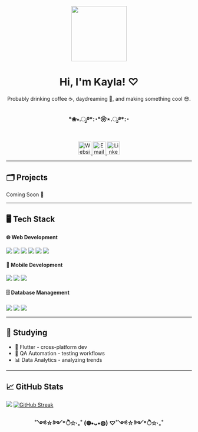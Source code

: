 <div align="center">
  <img height="150" src="https://media0.giphy.com/media/v1.Y2lkPTc5MGI3NjExemp2b25hcm5yMHhvaGMwOGM3aDltbWg3cXhoZ3hwYnN1aGpzdXd4MyZlcD12MV9pbnRlcm5hbF9naWZfYnlfaWQmY3Q9Zw/l0JMaNj0xZ6cDFLvq/giphy.gif" />
</div> 

<h1 align="center">Hi, I'm Kayla! ♡ </h1>
<p align="center">Probably drinking coffee ☕, daydreaming 💭, and making something cool 😎.</p>
<h3 align="center">°❀⋆.ೃ࿔*:･°❀⋆.ೃ࿔*:･</h3>
<br>
<div align="center">
  <a href="https://yourwebsite.com" target="_blank">
    <img src="https://img.shields.io/static/v1?message=Website&logo=google-chrome&label=&color=EA4C89&logoColor=white&style=for-the-badge" height="35" alt="Website logo" />
  </a>

  <a href="mailto:kaylanaron@gmail.com">
    <img src="https://img.shields.io/static/v1?message=Email&logo=gmail&label=&color=E4405F&logoColor=white&style=for-the-badge" height="35" alt="Email logo" />
  </a>

  <a href="https://www.linkedin.com/in/kaylanaron" target="_blank">
    <img src="https://img.shields.io/static/v1?message=LinkedIn&logo=linkedin&label=&color=FF4F8B&logoColor=white&style=for-the-badge" height="35" alt="LinkedIn logo" />
  </a>
</div>

---
<h2>🗂️ Projects</h2>

<p align="left">Coming Soon 🚀</p>

---
<h2>🖥️ Tech Stack</h2>

<div align="left">

<!-- Web Development -->
<div>
  <h4>🌐 Web Development</h4>
  <img src="https://img.shields.io/badge/HTML5-FFD6BA?style=for-the-badge&logo=html5&logoColor=black"/>
  <img src="https://img.shields.io/badge/CSS3-BFDFFF?style=for-the-badge&logo=css3&logoColor=black"/>
  <img src="https://img.shields.io/badge/JavaScript-FFF1BA?style=for-the-badge&logo=javascript&logoColor=black"/>
  <img src="https://img.shields.io/badge/Bootstrap-DCC6FF?style=for-the-badge&logo=bootstrap&logoColor=black"/>
  <img src="https://img.shields.io/badge/PHP-EBDFF8?style=for-the-badge&logo=php&logoColor=black"/>
  <img src="https://img.shields.io/badge/Laravel-FFD6CC?style=for-the-badge&logo=laravel&logoColor=black"/>
</div>

<!-- Mobile Development -->
<div>
  <h4>📱 Mobile Development</h4>
  <img src="https://img.shields.io/badge/Java-FFD6CC?style=for-the-badge&logo=java&logoColor=black"/>
  <img src="https://img.shields.io/badge/Kotlin-BDE0FF?style=for-the-badge&logo=kotlin&logoColor=black"/>
  <img src="https://img.shields.io/badge/XML-FFD6A5?style=for-the-badge&logo=xml&logoColor=black"/>
</div>

<!-- Database Management -->
<div>
  <h4>🗄️ Database Management</h4>
  <img src="https://img.shields.io/badge/MySQL-B3D9FF?style=for-the-badge&logo=mysql&logoColor=black"/>
  <img src="https://img.shields.io/badge/MS SQLServer-FFB3B3?style=for-the-badge&logo=microsoft-sql-server&logoColor=black"/>
  <img src="https://img.shields.io/badge/Firebase-FFF1B8?style=for-the-badge&logo=firebase&logoColor=black"/>
</div>
</div>

---
## 📖 Studying

- 🚀 Flutter - cross-platform dev
- 🧪 QA Automation - testing workflows
- 📊 Data Analytics - analyzing trends

---
## 📈 GitHub Stats

<img src="https://github-readme-stats.vercel.app/api?username=kaylanrn&show_icons=true&theme=default&title_color=ff77aa&icon_color=ff77aa&text_color=ff99cc&bg_color=fff0f5"/>

<a href="https://git.io/streak-stats">
  <img src="https://github-readme-streak-stats.herokuapp.com?user=kaylanrn&theme=default&background=fff0f5&ring=ff77aa&fire=ff77aa&currStreakLabel=ff99cc&sideLabels=ff99cc&dates=ff99cc&currStreakNum=ff77aa&sideNums=ff77aa" alt="GitHub Streak" />
</a>



<h3 align="center">˚༺☆༻*ੈ✩‧₊˚   (◍•ᴗ•◍)   ♡˚༺☆༻*ੈ✩‧₊˚</h3>


